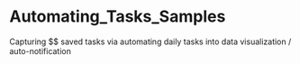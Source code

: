 # Automating_Tasks_Samples
Capturing $$ saved tasks via automating daily tasks into data visualization / auto-notification
